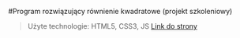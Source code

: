 #Program rozwiązujący równienie kwadratowe (projekt szkoleniowy)
>Użyte technologie: HTML5, CSS3, JS
[Link do strony](https://mariomala.github.io/QuadraticEquation/)

